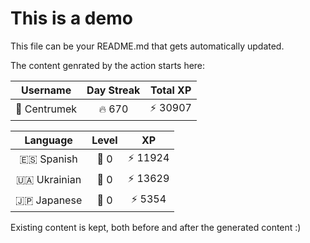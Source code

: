 # This is a demo

This file can be your README.md that gets automatically updated.

The content genrated by the action starts here:

<!--START_SECTION:duolingoStats-->
<!-- Automatically generated with https://github.com/centrumek/duolingo-readme-stats-->

| Username | Day Streak | Total XP |
|:---:|:---:|:---:|
| 👤 Centrumek | 🔥 670 | ⚡ 30907 |

| Language | Level | XP |
|:---:|:---:|:---:|
| 🇪🇸 Spanish | 👑 0 | ⚡ 11924 |
| 🇺🇦 Ukrainian | 👑 0 | ⚡ 13629 |
| 🇯🇵 Japanese | 👑 0 | ⚡ 5354 |

<!--END_SECTION:duolingoStats-->

Existing content is kept, both before and after the generated content :)